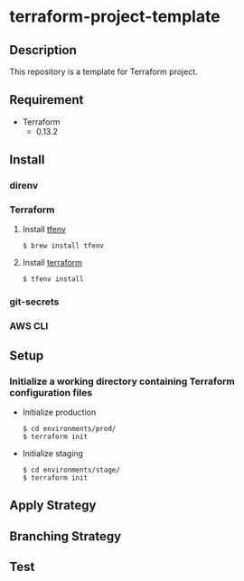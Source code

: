 # terraform-project-template

## Description
This repository is a template for Terraform project.

## Requirement
- Terraform
  - 0.13.2

## Install
### direnv

### Terraform
1. Install [tfenv](https://github.com/tfutils/tfenv)
    ```
    $ brew install tfenv
    ```
2. Install [terraform](https://github.com/hashicorp/terraform)
    ```
    $ tfenv install
    ```

### git-secrets

### AWS CLI

## Setup
### Initialize a working directory containing Terraform configuration files
- Initialize production
    ```
    $ cd environments/prod/
    $ terraform init
    ```

- Initialize staging
    ```
    $ cd environments/stage/
    $ terraform init
    ```

## Apply Strategy

## Branching Strategy

## Test
